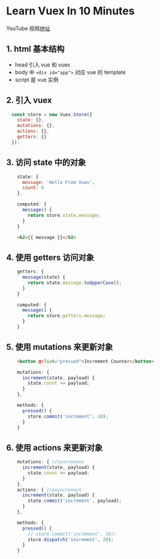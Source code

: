 # Learn Vuex In 10 Minutes
YouTube 视频[地址](https://www.youtube.com/watch?v=LW9yIR4GoVU)

## 1. html 基本结构

* head 引入 vue 和 vuex
* body 中 `<div id="app">` 对应 vue 的 template
* script 是 vue 实例

## 2. 引入 vuex

```javascript
  const store = new Vuex.Store({
    state: {},
    mutations: {},
    actions: {},
    getters: {}
  });
```

## 3. 访问 state 中的对象

```javascript
    state: {
      message: 'Hello From Vuex',
      count: 0
    },
```

```javascript
    computed: {
      message() {
        return store.state.message;
      }
    }
```

```html
    <h2>{{ message }}</h2>
```

## 4. 使用 getters 访问对象

```javascript
    getters: {
      message(state) {
        return state.message.toUpperCase();
      }
    }
```

```javascript
    computed: {
      message() {
        return store.getters.message;
      }
    }
```

## 5. 使用 mutations 来更新对象

```html
    <button @click="pressed">Increment Counter</button>
```

```javascript
    mutations: {
      increment(state, payload) {
        state.count += payload;
      }
    },
```

```javascript
    methods: {
      pressed() {
        store.commit('increment', 10);
      }
    }
```

## 6. 使用 actions 来更新对象

```javascript
    mutations: { //syncronous
      increment(state, payload) {
        state.count += payload;
      }
    },
    actions: { //asyncronous
      increment(state, payload) {
        state.commit('increment', payload);
      }
    },
```

```javascript
    methods: {
      pressed() {
        // store.commit('increment', 10);
        store.dispatch('increment', 20);
      }
    }
```